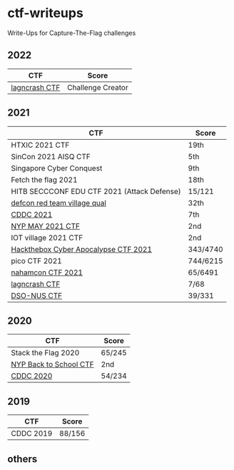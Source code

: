 # ctf-writeups

Write-Ups for Capture-The-Flag challenges

## 2022
| CTF                    | Score  |
|------------------------|--------|
| [lagncrash CTF](2022/LagNCrash%202022)              | Challenge Creator  |

## 2021
| CTF                    | Score  |
|------------------------|--------|
| HTXIC 2021 CTF    | 19th |
| SinCon 2021 AISQ CTF    | 5th |
| Singapore Cyber Conquest    | 9th |
| Fetch the flag 2021    | 18th |
| HITB SECCCONF EDU CTF 2021 (Attack Defense)    | 15/121 |
| [defcon red team village qual](2021/defcon-rtv-2021)      | 32th |
| [CDDC 2021](2021/CDDC%202021)      | 7th |
| [NYP MAY 2021 CTF](2021/nyp-may-2021%20ctf)      | 2nd |
| IOT village 2021 CTF      | 2nd |
| [Hackthebox Cyber Apocalypse CTF 2021](2021/CyberApocalypse%202021)     | 343/4740 |
| pico CTF 2021     | 744/6215|
| [nahamcon CTF 2021](2021/nahamcon%202021%20CTF)     | 65/6491|
| [lagncrash CTF](2021/LagNCrash%202021)              | 7/68   |
| [DSO-NUS CTF](2021/DSO-NUS%20CTF%202021)            | 39/331 |

## 2020
| CTF                    | Score  |
|------------------------|--------|
| Stack the Flag 2020    | 65/245 |
| [NYP Back to School CTF](2020/NYP-Back_To_School-CTF-writeup) | 2nd    |
| [CDDC 2020](2020/CDDC-2020-writeup)              | 54/234 |

## 2019
| CTF                    | Score  |
|------------------------|--------|
| CDDC 2019              | 88/156 |

## others
